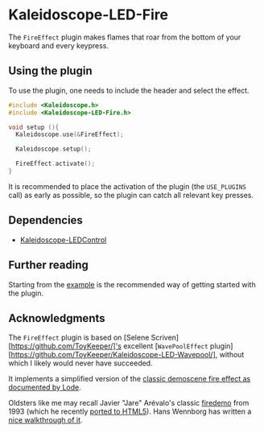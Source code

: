 # Kaleidoscope-LED-Fire

The `FireEffect` plugin makes flames that roar from the bottom of your keyboard
and every keypress.

## Using the plugin

To use the plugin, one needs to include the header and select the effect.

```c++
#include <Kaleidoscope.h>
#include <Kaleidoscope-LED-Fire.h>

void setup (){
  Kaleidoscope.use(&FireEffect);

  Kaleidoscope.setup();

  FireEffect.activate();
}
```

It is recommended to place the activation of the plugin (the `USE_PLUGINS` call)
as early as possible, so the plugin can catch all relevant key presses.

## Dependencies

* [Kaleidoscope-LEDControl](https://github.com/keyboardio/Kaleidoscope-LEDControl)

## Further reading

Starting from the [example][plugin:example] is the recommended way of getting
started with the plugin.

 [plugin:example]: https://github.com/kevinr/Kaleidoscope-LED-Fire/blob/master/examples/LED-Fire/LED-Fire.ino

## Acknowledgments

The `FireEffect` plugin is based on [Selene Scriven][https://github.com/ToyKeeper/]'s 
excellent [`WavePoolEffect` plugin][https://github.com/ToyKeeper/Kaleidoscope-LED-Wavepool/],
without which I likely would never have succeeded.

It implements a simplified version of the [classic demoscene fire effect as documented by Lode][fire].

[fire]: https://lodev.org/cgtutor/fire.html

Oldsters like me may recall Javier "Jare" Arévalo's classic [firedemo][firedemo] from 1993 (which he recently [ported to HTML5][firedemo-html5]).  Hans Wennborg has written a [nice walkthrough of it][firedemo-walkthrough].

[firedemo]: http://www.iguanademos.com/Jare/wp/?p=2756
[firedemo-html5]: http://www.iguanademos.com/Jare/files/Fire/
[firedemo-walkthrough]: https://www.hanshq.net/fire.html

